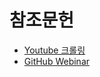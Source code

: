 # 참조문헌
* [Youtube 크롤링](https://shinminyong.tistory.com/4?category=835486#dkBody)
* [GitHub Webinar](https://www.youtube.com/watch?v=MvNfB6lI_Oc)
